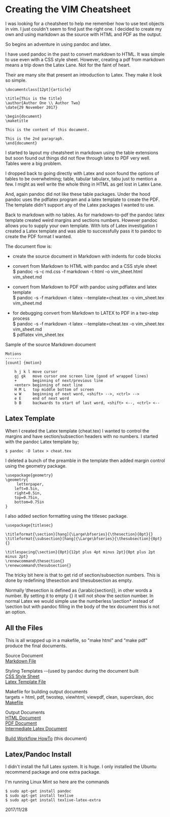 
Creating the VIM Cheatsheet
===========================

I was looking for a cheatsheet to help me remember how to use text objects in
vim.  I just couldn't seem to find just the right one.  I decided to create
my own and using markdown as the source with HTML and PDF as the output.

So begins an adventure in using pandoc and latex.

I have used pandoc in the past to convert markdown to HTML.  It was simple
to use even with a CSS style sheet.  However, creating a pdf from markdown
means a trip down the Latex Lane.  Not for the faint of heart.

Their are many site that present an introduction to Latex. They make it
look so simple.  

    \documentclass[12pt]{article}

    \title{This is the title}
    \author{Author One \\ Author Two}
    \date{29 November 2017}

    \begin{document}
    \maketitle

    This is the content of this document.

    This is the 2nd paragraph.
    \end{document}

I started to layout my cheatsheet in markdown using the table extensions but
soon found out things did not flow through latex to PDF very well.  Tables were
a big problem.

I dropped back to going directly with Latex and soon found the options of
tables to be overwhelming; table, tabular tabularx, tabu just to mention a few. 
I might as well write the whole thing in HTML as get lost in Latex Lane.

And, again pandoc did not like these table packages. Under the hood pandoc uses
the pdflatex program and a latex template to create the PDF. The template
didn't support any of the Latex packages I wanted to use.

Back to markdown with no tables.  As for markdown-to-pdf the pandoc latex
template created weird margins and sections numbers.  However pandoc allows you
to supply your own template.  With lots of Latex investigation I created a
Latex template and was able to successfully pass it to pandoc to create the
PDF format I wanted.

The document flow is:

* create the source document in Markdown with indents for code blocks  

* convert from Markdown to HTML with pandoc and a CSS style sheet  
    $ pandoc -s -c md.css -f markdown -t html -o vim_sheet.html vim_sheet.md

* convert from Markdown to PDF with pandoc using pdflatex and latex template  
    $ pandoc -s -f markdown -t latex --template=cheat.tex -o vim_sheet.tex vim_sheet.md

* for debugging convert from Markdown to LATEX to PDF in a two-step process  
    $ pandoc -s -f markdown -t latex --template=cheat.tex -o vim_sheet.tex vim_sheet.md  
    $ pdflatex vim_sheet.tex  


Sample of the source Markdown document

    Motions
    -------
    [count] {motion}

        h j k l move cursor
        gj gk   move cursor one screen line (good of wrapped lines)
        +       beginning of next/previous line 
        <enter> beginning of next line
        H M L   top middle bottom of screen
        w W     beginning of next word, <shift> -->, <ctrl> -->
        e E     end of next word
        b B     backwards to start of last word, <shift> <--, <ctrl> <--

Latex Template
--------------
When I created the Latex template (cheat.tex) I wanted to control the margins
and have section/subsection headers with no numbers.  I started with the pandoc
Latex template by;

    $ pandoc -D latex > cheat.tex


I deleted a bunch of the preamble in the template then added margin control
using the geometry package.

    \usepackage{geometry}
    \geometry{
         letterpaper, 
        left=0.5in,
        right=0.5in,
        top=0.75in,
        bottom=0.75in
    }

I also added section formatting using the titlesec package.

    \usepackage{titlesec}

    \titleformat{\section}[hang]{\Large\bfseries}{\thesection}{0pt}{}
    \titleformat{\subsection}[hang]{\Large\bfseries}{\thesubsection}{0pt}{}

    \titlespacing{\section}{0pt}{12pt plus 4pt minus 2pt}{0pt plus 2pt minus 2pt}
    \renewcommand\thesection{}
    \renewcommand\thesubsection{}

The tricky bit here is that to get rid of section/subsection numbers. This is
done by  redefining \thesection and \thesubsection as empty.  

Normally \thesection  is defined as {\arabic{section}}, in other words a number.
By setting it to empty {} it will not show the section number.  In normal
Latex we would simple use the numberless \section* instead of \section but with
pandoc filling in the body of the tex document this is not an option.


All the Files
-------------
This is all wrapped up in a makefile, so "make html" and "make pdf" produce
the final documents.

Source Document  
[Markdown File](vim_sheet.md)  

Styling Templates  --(used by pandoc during the document built  
[CSS Style Sheet](md.css)  
[Latex Template File](cheat.tex)  

Makefile for building output documents  
   targets = html, pdf, twostep, viewhtml, viewpdf, clean, superclean, doc
[Makefile](Makefile)  

Output Documents  
[HTML Document](vim_sheet.html)  
[PDF Document](vim_sheet.pdf)  
[Intermediate Latex Document](vim_sheet.tex)  

[Build Workflow HowTo](howto.md) (this document)  


Latex/Pandoc Install
--------------------

I didn't install the full Latex system. It is huge.  I only installed the Ubuntu
recommend package and one extra package.

I'm running Linux Mint so here are the commands

    $ sudo apt-get install pandoc
    $ sudo apt-get install texlive 
    $ sudo apt-get install texlive-latex-extra


2017/11/28  

